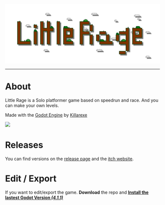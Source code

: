 ![](https://github.com/Killarexe/Little-Rage/blob/master/assets/textures/ui/little_rage_logo.png?raw=true)

---

# About

Little Rage is a Solo platformer game based on speedrun and race. And you can make your own levels.

Made with the [Godot Engine](https://godotengine.org) by [Killarexe](https://github.com/Killarexe)

![](https://img.itch.zone/aW1hZ2UvOTY3ODE4LzEzNTA2MjQyLnBuZw==/original/bP1YGK.png)

# Releases

You can find versions on the [release page](https://github.com/Killarexe/Little-Rage/releases) and the [itch website](https://killarexe.itch.io/little-rage).

# Edit / Export 

If you want to edit/export the game. **Download** the repo and [**Install the lastest Godot Version *(4.1.1)***](https://godotengine.org/)
